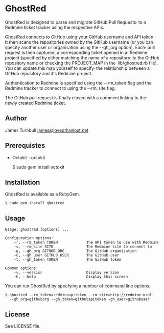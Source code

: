GhostRed
========

GhostRed is designed to parse and migrate GitHub Pull Requests·
to a Redmine ticket tracker using the respective APIs.

GhostRed connects to GitHub using your GitHub username and API token.·
It then scans the repositories owned by the GitHub username (or you can·
specify another user or organisation using the --gh_org option). Each·
pull request is then captured, a corresponding ticket opened in a·
Redmine project (specified by either matching the name of a repository·
to the GitHub repository name or checking the PROJECT_MAP in the·
lib/ghostred.rb file).  You can update this map yourself to specify·
the relationship between a GitHub repository and it's Redmine project.

Authentication to Redmine is specified using the --rm_token flag and
the Redmine tracker to connect to using the --rm_site flag.

The GitHub pull request is finally closed with a comment linking to the·
newly created Redmine ticket.

Author
------

James Turnbull <james@lovedthanlost.net>

Prerequistes
------------

* Octokit - octokit

    $ sudo gem install octokit

Installation
------------

GhostRed is available as a RubyGem.

    $ sudo gem install ghostred

Usage
-----

```
Usage: ghostred [options] ...

Configuration options:
    -r, --rm_token TOKEN             The API token to use with Redmine
    -s, --rm_site SITE               The Redmine site to connect to
    -g, --gh_org GITHUB_ORG          The GitHub organisation
    -u, --gh_user GITHUB_USER        The GitHub user
    -t, --gh_token TOKEN             The GitHub token

Common options:
    -v, --version                    Display version
    -h, --help                       Display this screen
```

You can run GhostRed by specfying a number of command line options.

    $ ghostred --rm_token=redmineapitoken --rm_site=http://redmine.urol
      --gh_org=githuborg --gh_token=githubapitoken -gh_user=githubuser

License
-------

See LICENSE file.

